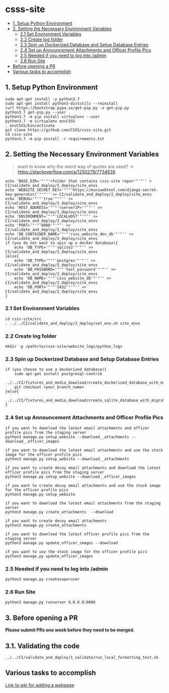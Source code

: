 # csss-site


 - [1. Setup Python Environment](#1-setup-python-environment)
 - [2. Setting the Necessary Environment Variables](#2-setting-the-necessary-environment-variables)
   - [2.1 Set Environment Variables](#21-set-environment-variables)
   - [2.2 Create log folder](#22-create-log-folder)
   - [2.3 Spin up Dockerized Database and Setup Database Entries](#23-spin-up-dockerized-database-and-setup-database-entries)
   - [2.4 Set up Announcement Attachments and Officer Profile Pics](#24-set-up-announcement-attachments-and-officer-profile-pics)
   - [2.5 Needed if you need to log into /admin](#25-needed-if-you-need-to-log-into-admin)
   - [2.6 Run Site](#26-run-site)   
 - [Before opening a PR](#3-before-opening-a-pr)
 - [Various tasks to accomplish](#various-tasks-to-accomplish)


## 1. Setup Python Environment
```shell
sudo apt-get install -y python3.7
sudo apt-get install python3-distutils --reinstall
curl https://bootstrap.pypa.io/get-pip.py -o get-pip.py
python3.7 get-pip.py --user
python3.7 -m pip install virtualenv --user
python3.7 -m virtualenv envCSSS
. envCSSS/bin/activate
git clone https://github.com/CSSS/csss-site.git
cd csss-site
python3.7 -m pip install -r requirements.txt
```


## 2. Setting the Necessary Environment Variables  
> want to know why the weird way of quotes are used? -> https://stackoverflow.com/a/1250279/7734535  
```shell
echo 'BASE_DIR='"'"'<folder that contains csss-site repo>'"'"'' > CI/validate_and_deploy/2_deploy/site_envs
echo 'WEBSITE_SECRET_KEY='"'"'https://miniwebtool.com/django-secret-key-generator/'"'"'' >> CI/validate_and_deploy/2_deploy/site_envs
echo 'DEBUG='"'"'true'"'"'' >> CI/validate_and_deploy/2_deploy/site_envs
echo 'HOST_ADDRESS='"'"'<serverIP>'"'"'' >> CI/validate_and_deploy/2_deploy/site_envs
echo 'ENVIRONMENT='"'"'LOCALHOST'"'"'' >> CI/validate_and_deploy/2_deploy/site_envs
echo 'PORT='"'"'8000'"'"'' >> CI/validate_and_deploy/2_deploy/site_envs
echo 'DB_CONTAINER_NAME='"'"'csss_website_dev_db'"'"'' >> CI/validate_and_deploy/2_deploy/site_envs
if (you do not want to spin up a docker database){
    echo 'DB_TYPE='"'"'sqlite3'"'"'' >> CI/validate_and_deploy/2_deploy/site_envs
}else{
    echo 'DB_TYPE='"'"'postgres'"'"'' >> CI/validate_and_deploy/2_deploy/site_envs
    echo 'DB_PASSWORD='"'"'test_password'"'"'' >> CI/validate_and_deploy/2_deploy/site_envs
    echo 'DB_NAME='"'"'csss_website_db'"'"'' >> CI/validate_and_deploy/2_deploy/site_envs
    echo 'DB_PORT='"'"'5432'"'"'' >> CI/validate_and_deploy/2_deploy/site_envs
}
```

### 2.1 Set Environment Variables
```shell
cd csss-site/src
. ../../CI/validate_and_deploy/2_deploy/set_env.sh site_envs
```

### 2.2 Create log folder
```shell
mkdir -p /path/to/csss-site/website_logs/python_logs
```

### 2.3 Spin up Dockerized Database and Setup Database Entries
```shell
if (you choose to use a dockerized database){
    sudo apt-get install postgresql-contrib
    ../../CI/fixtures_and_media_download/create_dockerized_database_with_migration.sh
    git checkout <your_branch_name>
}else{
    ../../CI/fixtures_and_media_download/create_sqlite_database_with_migration.sh
}
```

### 2.4 Set up Announcement Attachments and Officer Profile Pics
```shell
if you want to download the latest email attachments and officer profile pics from the staging server
python3 manage.py setup_website --download__attachments --download__officer_images

if you want to download the latest email attachments and use the stock image for the officer profile pics
python3 manage.py setup_website --download__attachments

if you want to create decoy email attachments and download the latest officer profile pics from the staging server
python3 manage.py setup_website --download__officer_images

if you want to create decoy email attachments and use the stock image for the officer profile pics
python3 manage.py setup_website

if you want to download the latest email attachments from the staging server
python3 manage.py create_attachments  --download

if you want to create decoy email attachments
python3 manage.py create_attachments

if you want to download the latest officer profile pics from the staging server
python3 manage.py update_officer_images --download

if you want to use the stock image for the officer profile pics
python3 manage.py update_officer_images
```

### 2.5 Needed if you need to log into /admin
```shell
python3 manage.py createsuperuser
```

### 2.6 Run Site
```shell
python3 manage.py runserver 0.0.0.0:8000
```

## 3. Before opening a PR

**Please submit PRs one week before they need to be merged.**

## 3.1. Validating the code
```shell
../../CI/validate_and_deploy/1_validate/run_local_formatting_test.sh
```

## Various tasks to accomplish

[Link to wki for adding a webpage](https://github.com/CSSS/csss-site/wiki/Adding-a-Webpage)
